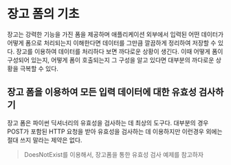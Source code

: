 # 장고 폼의 기초
장고는 강력한 기능을 가진 폼을 제공하며 애플리케이션 외부에서 입력된 어떤 데이터가 어떻게 폼으로 처리되는지 이해한다면 데이터를 그만큼 깔끔하게 정리하여 저장할 수 있다. 
장고를 이용하여 데이터를 처리하다 보면 까다로운 상황이 생긴다. 이때 어떻게 폼이 구성되어 있는지, 어떻게 폼이 호출되는지 그 구성을 알고 있다면 대부분의 까다로운 상황을 극복할 수 있다.

## 장고 폼을 이용하여 모든 입력 데이터에 대한 유효성 검사하기
장고 폼은 파이썬 딕셔너리의 유효성을 검사하는 데 최상의 도구다. 대부분의 경우 POST가 포함된 HTTP 요청을 받아 유효성을 검사하는 데 이용하지만 이런경우 외에는 절대 쓰지 말라는 제약은 없다.
> DoesNotExist를 이용해서, 장고폼을 통한 유효성 검사 예제를 참고하자
